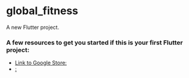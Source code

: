 # global_fitness

A new Flutter project.

### A few resources to get you started if this is your first Flutter project:

- [Link to Google Store: ](https://play.google.com/store/apps/details?id=com.cpp.global_fitness)
- [:](https://ritikamamta88.wixsite.com/my-site-2)

